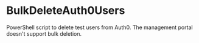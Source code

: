 # BulkDeleteAuth0Users
PowerShell script to delete test users from Auth0. The management portal doesn't support bulk deletion.
